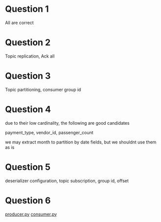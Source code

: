 # Question 1

All are correct

# Question 2

Topic replication, Ack all

# Question 3

Topic partitioning, consumer group id

# Question 4

due to their low cardinality, the following are good candidates

payment_type, vendor_id, passenger_count

we may extract month to partition by date fields, but we shouldnt use them as is

# Question 5

deserializer configuration, topic subscription, group id, offset

# Question 6

[producer.py](hw_week6/producer.py)
[consumer.py](hw_week6/consumer.py)
